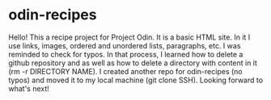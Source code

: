 # odin-recipes

Hello! This a recipe project for Project Odin. It is a basic HTML site. In it I use links, images, ordered and unordered lists, paragraphs, etc. I was reminded to check for typos. In that process, I learned how to delete a github repository and as well as how to delete a directory with content in it (rm -r DIRECTORY NAME). I created another repo for odin-recipes (no typos) and moved it to my local machine (git clone SSH). Looking forward to what's next!